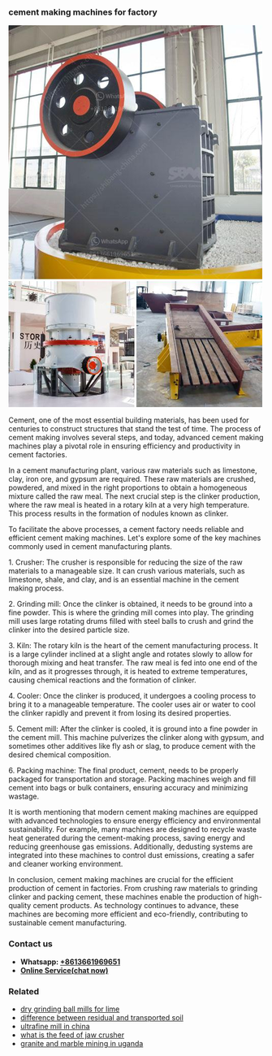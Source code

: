 <h3>cement making machines for factory</h3><img src='1708309260.jpg' alt=''><p>Cement, one of the most essential building materials, has been used for centuries to construct structures that stand the test of time. The process of cement making involves several steps, and today, advanced cement making machines play a pivotal role in ensuring efficiency and productivity in cement factories.</p><p>In a cement manufacturing plant, various raw materials such as limestone, clay, iron ore, and gypsum are required. These raw materials are crushed, powdered, and mixed in the right proportions to obtain a homogeneous mixture called the raw meal. The next crucial step is the clinker production, where the raw meal is heated in a rotary kiln at a very high temperature. This process results in the formation of nodules known as clinker.</p><p>To facilitate the above processes, a cement factory needs reliable and efficient cement making machines. Let's explore some of the key machines commonly used in cement manufacturing plants.</p><p>1. Crusher: The crusher is responsible for reducing the size of the raw materials to a manageable size. It can crush various materials, such as limestone, shale, and clay, and is an essential machine in the cement making process.</p><p>2. Grinding mill: Once the clinker is obtained, it needs to be ground into a fine powder. This is where the grinding mill comes into play. The grinding mill uses large rotating drums filled with steel balls to crush and grind the clinker into the desired particle size.</p><p>3. Kiln: The rotary kiln is the heart of the cement manufacturing process. It is a large cylinder inclined at a slight angle and rotates slowly to allow for thorough mixing and heat transfer. The raw meal is fed into one end of the kiln, and as it progresses through, it is heated to extreme temperatures, causing chemical reactions and the formation of clinker.</p><p>4. Cooler: Once the clinker is produced, it undergoes a cooling process to bring it to a manageable temperature. The cooler uses air or water to cool the clinker rapidly and prevent it from losing its desired properties.</p><p>5. Cement mill: After the clinker is cooled, it is ground into a fine powder in the cement mill. This machine pulverizes the clinker along with gypsum, and sometimes other additives like fly ash or slag, to produce cement with the desired chemical composition.</p><p>6. Packing machine: The final product, cement, needs to be properly packaged for transportation and storage. Packing machines weigh and fill cement into bags or bulk containers, ensuring accuracy and minimizing wastage.</p><p>It is worth mentioning that modern cement making machines are equipped with advanced technologies to ensure energy efficiency and environmental sustainability. For example, many machines are designed to recycle waste heat generated during the cement-making process, saving energy and reducing greenhouse gas emissions. Additionally, dedusting systems are integrated into these machines to control dust emissions, creating a safer and cleaner working environment.</p><p>In conclusion, cement making machines are crucial for the efficient production of cement in factories. From crushing raw materials to grinding clinker and packing cement, these machines enable the production of high-quality cement products. As technology continues to advance, these machines are becoming more efficient and eco-friendly, contributing to sustainable cement manufacturing.</p><h3>Contact us</h3><ul><li><strong>Whatsapp:&nbsp;<a href="https://wa.me/8613661969651">+8613661969651</a></strong></li><li><a href="https://swt.shibang-china.com/?git&amp;zhl&amp;cement making machines for factory"><strong>Online Service(chat now)</strong></a></li></ul><h3>Related</h3><ul><li><a href='dry grinding ball mills for lime.md'>dry grinding ball mills for lime</a></li><li><a href='difference between residual and transported soil.md'>difference between residual and transported soil</a></li><li><a href='ultrafine mill in china.md'>ultrafine mill in china</a></li><li><a href='what is the feed of jaw crusher.md'>what is the feed of jaw crusher</a></li><li><a href='granite and marble mining in uganda.md'>granite and marble mining in uganda</a></li></ul>